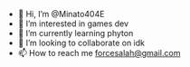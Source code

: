 - 👋 Hi, I’m @Minato404E
- 👀 I’m interested in games dev
- 🌱 I’m currently learning phyton
- 💞️ I’m looking to collaborate on idk
- 📫 How to reach me forcesalah@gmail.com

<!---
Minato404E/Minato404E is a ✨ special ✨ repository because its `README.md` (this file) appears on your GitHub profile.
You can click the Preview link to take a look at your changes.
--->
